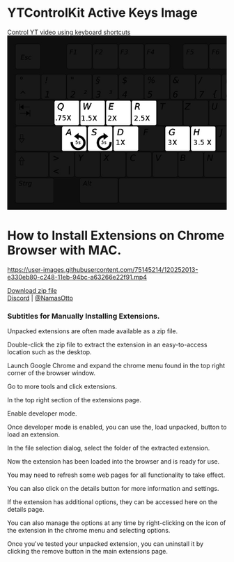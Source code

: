 # YTControlKit Active Keys Image 
[Control YT video using keyboard shortcuts](https://youtu.be/JmOr2gvKSV4)
![YT Keyboard Shortcuts](https://github.com/ottonamas/YTControlKit/blob/main/hkeys.jpg)<br/>

# How to Install Extensions on Chrome Browser with MAC.
https://user-images.githubusercontent.com/75145214/120252013-e330eb80-c248-11eb-94bc-a63266e22f91.mp4

[Download zip file](https://github.com/ottonamas/YTControlKit/blob/main/VideoKeyControlsDist.zip)<br/>
[Discord](https://discord.gg/Nf62VyMfsn) | [@NamasOtto](https://twitter.com/NamasOtto)

### Subtitles for Manually Installing Extensions.
Unpacked extensions are often made available as a zip file. 

Double-click the zip file to extract the extension in an easy-to-access location such as the desktop. 

Launch Google Chrome and expand the chrome menu found in the top right corner of the browser window. 

Go to more tools and click extensions.

In the top right section of the extensions page.

Enable developer mode. 

Once developer mode is enabled, you can use the, load unpacked, button to load an extension. 

In the file selection dialog, select the folder of the extracted extension. 

Now the extension has been loaded into the browser and is ready for use. 

You may need to refresh some web pages for all functionality to take effect. 

You can also click on the details button for more information and settings. 

If the extension has additional options, they can be accessed here on the details page.

You can also manage the options at any time by right-clicking on the icon of the extension in the chrome menu and selecting options. 

Once you've tested your unpacked extension, you can uninstall it by clicking the remove button in the main extensions page.
